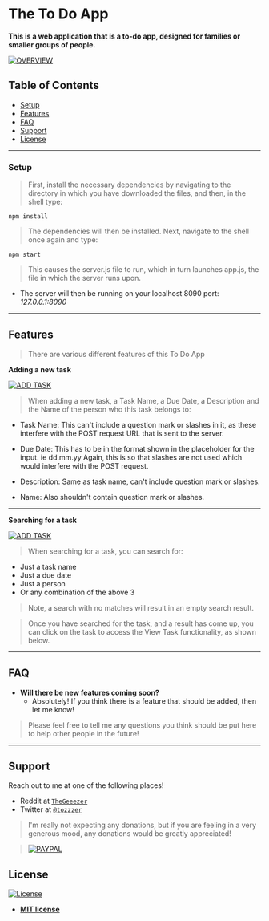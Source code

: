 # The To Do App

**This is a web application that is a to-do app, designed for families or smaller groups of people.**

[![OVERVIEW](https://snipboard.io/fsJPyI.jpg)]()

## Table of Contents 
- [Setup](#setup)
- [Features](#features)
- [FAQ](#faq)
- [Support](#support)
- [License](#license)

---

### Setup
> First, install the necessary dependencies by navigating to the directory in which you have downloaded the files, and then, in the shell type:
```shell
npm install
```

> The dependencies will then be installed. Next, navigate to the shell once again and type:
```shell
npm start
```

> This causes the server.js file to run, which in turn launches app.js, the file in which the server runs upon.

- The server will then be running on your localhost 8090 port: *127.0.0.1:8090*

---

## Features
> There are various different features of this To Do App

**Adding a new task**

[![ADD TASK](https://media.giphy.com/media/jnEFrBpZlbwP0HAywL/giphy.gif)]()

> When adding a new task, a Task Name, a Due Date, a Description and the Name of the person who this task belongs to:

- Task Name: This can't include a question mark or slashes in it, as these interfere with the POST request URL that is sent to the server.

- Due Date: This has to be in the format shown in the placeholder for the input. ie dd.mm.yy Again, this is so that slashes are not used which would interfere with the POST request.

- Description: Same as task name, can't include question mark or slashes.

- Name: Also shouldn't contain question mark or slashes.

---

**Searching for a task**

[![ADD TASK](https://media.giphy.com/media/Yo8rW9g3zMeJ9e4Ub0/giphy.gif)]()

> When searching for a task, you can search for:
- Just a task name
- Just a due date
- Just a person
- Or any combination of the above 3 

> Note, a search with no matches will result in an empty search result.

> Once you have searched for the task, and a result has come up, you can click on the task to access the View Task functionality, as shown below.



---

## FAQ

- **Will there be new features coming soon?**
    - Absolutely! If you think there is a feature that should be added, then let me know!

> Please feel free to tell me any questions you think should be put here to help other people in the future!
---

## Support

Reach out to me at one of the following places!

- Reddit at <a href="https://www.reddit.com/user/TheGeeezer" target="_blank">`TheGeeezer`</a>
- Twitter at <a href="https://twitter.com/tozzzer" target="_blank">`@tozzzer`</a>

> I'm really not expecting any donations, but if you are feeling in a very generous mood, any donations would be greatly appreciated!

> [![PAYPAL](https://www.paypalobjects.com/webstatic/mktg/Logo/pp-logo-200px.png)](https://paypal.me/tompettit7)



## License

[![License](http://img.shields.io/:license-mit-blue.svg?style=flat-square)](http://badges.mit-license.org)

- **[MIT license](http://opensource.org/licenses/mit-license.php)**

